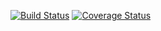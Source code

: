 [![Build Status](https://travis-ci.org/Maxiaoxiang/zoe-skeleton-webpack-plugin.png)](https://travis-ci.org/Maxiaoxiang/zoe-skeleton-webpack-plugin)
[![Coverage Status](https://img.shields.io/coveralls/Maxiaoxiang/zoe-skeleton-webpack-plugin/master.svg?style=flat)](https://coveralls.io/github/Maxiaoxiang/zoe-skeleton-webpack-plugin?branch=master)

